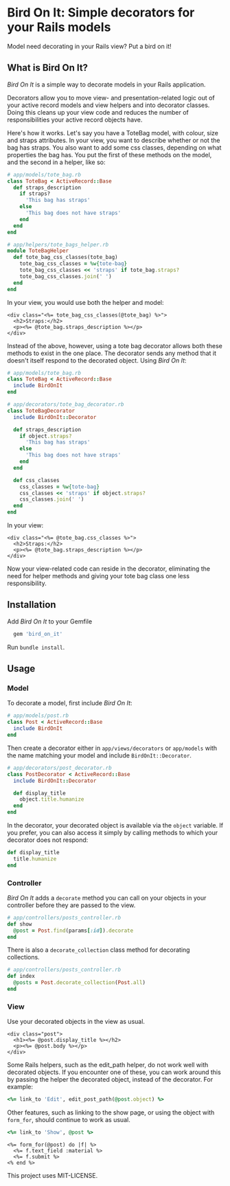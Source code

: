 # Bird On It: Simple decorators for your Rails models

Model need decorating in your Rails view? Put a bird on it!

## What is Bird On It?

_Bird On It_ is a simple way to decorate models in your Rails application.

Decorators allow you to move view- and presentation-related logic out of your active record models and view helpers and into decorator classes. Doing this cleans up your view code and reduces the number of responsibilities your active record objects have.

Here's how it works. Let's say you have a ToteBag model, with colour, size and straps attributes. In your view, you want to describe whether or not the bag has straps. You also want to add some css classes, depending on what properties the bag has. You put the first of these methods on the model, and the second in a helper, like so:

```ruby
# app/models/tote_bag.rb
class ToteBag < ActiveRecord::Base
  def straps_description
    if straps?
      'This bag has straps'
    else
      'This bag does not have straps'
    end
  end
end
```

```ruby
# app/helpers/tote_bags_helper.rb
module ToteBagHelper
  def tote_bag_css_classes(tote_bag)
    tote_bag_css_classes = %w{tote-bag}
    tote_bag_css_classes << 'straps' if tote_bag.straps?
    tote_bag_css_classes.join(' ')
  end
end
```

In your view, you would use both the helper and model:

```erb
<div class="<%= tote_bag_css_classes(@tote_bag) %>">
  <h2>Straps:</h2>
  <p><%= @tote_bag.straps_description %></p>
</div>
```

Instead of the above, however, using a tote bag decorator allows both these methods to exist in the one place. The decorator sends any method that it doesn't itself respond to the decorated object. Using _Bird On It_:

```ruby
# app/models/tote_bag.rb
class ToteBag < ActiveRecord::Base
  include BirdOnIt
end
```

```ruby
# app/decorators/tote_bag_decorator.rb
class ToteBagDecorator
  include BirdOnIt::Decorator

  def straps_description
    if object.straps?
      'This bag has straps'
    else
      'This bag does not have straps'
    end
  end

  def css_classes
    css_classes = %w{tote-bag}
    css_classes << 'straps' if object.straps?
    css_classes.join(' ')
  end
end
```

In your view:

```erb
<div class="<%= @tote_bag.css_classes %>">
  <h2>Straps:</h2>
  <p><%= @tote_bag.straps_description %></p>
</div>
```

Now your view-related code can reside in the decorator, eliminating the need for helper methods and giving your tote bag class one less responsibility.

## Installation

Add _Bird On It_ to your Gemfile

```ruby
  gem 'bird_on_it'
```

Run `bundle install`.

## Usage

### Model

To decorate a model, first include _Bird On It_:

```ruby
# app/models/post.rb
class Post < ActiveRecord::Base
  include BirdOnIt
end
```

Then create a decorator either in `app/views/decorators` or `app/models` with the name matching your model and include `BirdOnIt::Decorator`.

```ruby
# app/decorators/post_decorator.rb
class PostDecorator < ActiveRecord::Base
  include BirdOnIt::Decorator

  def display_title
    object.title.humanize
  end
end
```

In the decorator, your decorated object is available via the `object` variable. If you prefer, you can also access it simply by calling methods to which your decorator does not respond:

```ruby
def display_title
  title.humanize
end
```

### Controller

_Bird On It_ adds a `decorate` method you can call on your objects in your controller before they are passed to the view.

```ruby
# app/controllers/posts_controller.rb
def show
  @post = Post.find(params[:id]).decorate
end
```
There is also a `decorate_collection` class method for decorating collections.

```ruby
# app/controllers/posts_controller.rb
def index
  @posts = Post.decorate_collection(Post.all)
end
```

### View

Use your decorated objects in the view as usual.

```erb
<div class="post">
  <h1><%= @post.display_title %></h2>
  <p><%= @post.body %></p>
</div>
```

Some Rails helpers, such as the edit_path helper, do not work well with decorated objects. If you encounter one of these, you can work around this by passing the helper the decorated object, instead of the decorator. For example:

```ruby
<%= link_to 'Edit', edit_post_path(@post.object) %>
```

Other features, such as linking to the show page, or using the object with `form_for`, should continue to work as usual.

```ruby
<%= link_to 'Show', @post %>
```

```erb
<%= form_for(@post) do |f| %>
  <%= f.text_field :material %>
  <%= f.submit %>
<% end %>
```

This project uses MIT-LICENSE.
